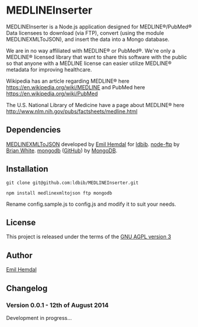 # MEDLINEInserter

MEDLINEInserter is a Node.js application designed for MEDLINE®/PubMed® Data licensees to download (via FTP), convert (using the module MEDLINEXMLToJSON), and insert the data into a Mongo database.

We are in no way affiliated with MEDLINE® or PubMed®. We're only a MEDLINE® licensed library that want to share this software with the public so that anyone with a MEDLINE license can easier utilize MEDLINE® metadata for improving healthcare.

Wikipedia has an article regarding MEDLINE® here https://en.wikipedia.org/wiki/MEDLINE and PubMed here https://en.wikipedia.org/wiki/PubMed

The U.S. National Library of Medicine have a page about MEDLINE® here http://www.nlm.nih.gov/pubs/factsheets/medline.html

## Dependencies
[MEDLINEXMLToJSON](https://github.com/ldbib/MEDLINEXMLToJSON) developed by [Emil Hemdal](https://github.com/emilhem) for [ldbib](https://github.com/ldbib).
[node-ftp](https://github.com/mscdex/node-ftp) by [Brian White](https://github.com/mscdex).
[mongodb](http://mongodb.github.io/node-mongodb-native/) ([GitHub](https://github.com/mongodb/node-mongodb-native)) by [MongoDB](https://github.com/mongodb).

## Installation
```
git clone git@github.com:ldbib/MEDLINEInserter.git
```
```
npm install medlinexmltojson ftp mongodb
```
Rename config.sample.js to config.js and modify it to suit your needs.

## License
This project is released under the terms of the [GNU AGPL version 3](https://www.gnu.org/licenses/agpl.html)

## Author
[Emil Hemdal](https://github.com/emilhem)

## Changelog

### Version 0.0.1 - 12th of August 2014
Development in progress...
